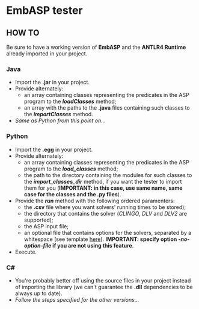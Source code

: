 # EmbASP tester

## HOW TO

Be sure to have a working version of **EmbASP** and the **ANTLR4 Runtime** already imported in your project.

### Java
  - Import the **.jar** in your project.
  - Provide alternately:
    - an array containing classes representing the predicates in the ASP program to the **_loadClasses_** method;
    - an array with the paths to the **.java** files containing such classes to the **_importClasses_** method.
  - _Same as Python from this point on..._
  
### Python
  - Import the **.egg** in your project.
  - Provide alternately:
    - an array containing classes representing the predicates in the ASP program to the **_load_classes_** method;
    - the path to the directory containing the modules for such classes to the **_import_classes_dir_** method, if you want the tester to import them for you (**IMPORTANT: in this case, use same name, same case for the classes and the .py files**).
  - Provide the **_run_** method with the following ordered paramenters:
    - the **.csv** file where you want solvers' running times to be stored);
    - the directory that contains the solver (*CLINGO*, *DLV* and *DLV2* are supported);
    - the ASP input file;
    - an optional file that contains options for the solvers, separated by a whitespace (see template [here](https://github.com/grasta4/embASP_tester/blob/master/templates/filters.conf)). **IMPORTANT: specify option *-no-option-file* if you are not using this feature**.
  - Execute.
  
### C#
  - You're probably better off using the source files in your project instead of importing the library (we can't guarantee the **.dll** dependencies to be always up to date).
  - _Follow the steps specified for the other versions..._
